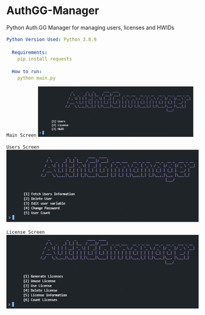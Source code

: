 # AuthGG-Manager
Python Auth.GG Manager for managing users, licenses and HWIDs

```yaml
Python Version Used: Python 3.8.9
  
  Requirements:
    pip install requests
  
  How to run:
    python main.py
```

`Main Screen`
![Screenshot](pictures/unknown.png)

`Users Screen`
![Screenshot](pictures/users.png)

`License Screen`
![Screenshot](pictures/licenses.png)
